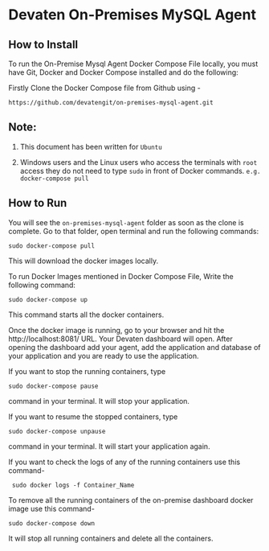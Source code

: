 # Devaten On-Premises MySQL Agent

## How to Install 

To run the On-Premise Mysql Agent Docker Compose File locally, you must have Git, Docker and Docker Compose installed and do the following:

Firstly Clone the Docker Compose file from Github using -

```
https://github.com/devatengit/on-premises-mysql-agent.git
``` 
## Note:

1. This document has been written for ``` Ubuntu ```

2. Windows users and the Linux users who access the terminals with ``` root ``` access they do not need to type ``` sudo ``` in front of Docker commands. ``` e.g. docker-compose pull ```

## How to Run

You will see the ``` on-premises-mysql-agent ``` folder as soon as the clone is complete. Go to that folder, open terminal and run the following commands:

```
sudo docker-compose pull
```

This will download the docker images locally.

To run Docker Images mentioned in Docker Compose File, Write the following command:

```
sudo docker-compose up
```

This command starts all the docker containers.

Once the docker image is running, go to your browser and hit the http://localhost:8081/ URL. Your Devaten dashboard will open. After opening the dashboard add your agent, add the application and database of your application and you are ready to use the application.

If you want to stop the running containers, type

```
sudo docker-compose pause
```

command in your terminal. It will stop your application.

If you want to resume the stopped containers, type 

``` 
sudo docker-compose unpause
```

command in your terminal. It will start your application again.

If you want to check the logs of any of the running containers use this command- 

```
 sudo docker logs -f Container_Name 
```

To remove all the running containers of the on-premise dashboard docker image use this command- 

```
sudo docker-compose down 
``` 

It will stop all running containers and delete all the containers.
